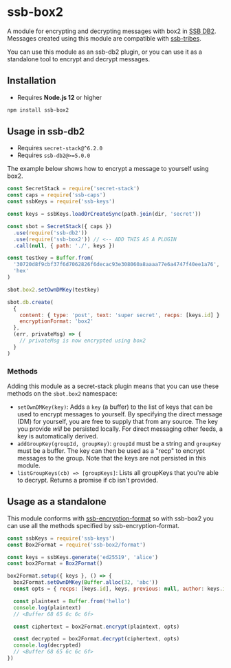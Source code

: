 <!--
SPDX-FileCopyrightText: 2021 Anders Rune Jensen

SPDX-License-Identifier: CC0-1.0
-->

# ssb-box2

A module for encrypting and decrypting messages with box2 in [SSB DB2]. Messages
created using this module are compatible with [ssb-tribes].

You can use this module as an ssb-db2 plugin, or you can use it as a standalone
tool to encrypt and decrypt messages.

## Installation

- Requires **Node.js 12** or higher

```bash
npm install ssb-box2
```

## Usage in ssb-db2

- Requires `secret-stack@^6.2.0`
- Requires `ssb-db2@>=5.0.0`

The example below shows how to encrypt a message to yourself using box2.

```js
const SecretStack = require('secret-stack')
const caps = require('ssb-caps')
const ssbKeys = require('ssb-keys')

const keys = ssbKeys.loadOrCreateSync(path.join(dir, 'secret'))

const sbot = SecretStack({ caps })
  .use(require('ssb-db2'))
  .use(require('ssb-box2')) // <-- ADD THIS AS A PLUGIN
  .call(null, { path: './', keys })

const testkey = Buffer.from(
  '30720d8f9cbf37f6d7062826f6decac93e308060a8aaaa77e6a4747f40ee1a76',
  'hex'
)

sbot.box2.setOwnDMKey(testkey)

sbot.db.create(
  {
    content: { type: 'post', text: 'super secret', recps: [keys.id] }
    encryptionFormat: 'box2'
  },
  (err, privateMsg) => {
    // privateMsg is now encrypted using box2
  }
)
```

### Methods

Adding this module as a secret-stack plugin means that you can use these methods
on the `sbot.box2` namespace:

- `setOwnDMKey(key)`: Adds a `key` (a buffer) to the list of keys that can be
  used to encrypt messages to yourself. By specifying the direct message (DM)
  for yourself, you are free to supply that from any source. The key you provide
  *will* be persisted locally. For direct messaging other feeds, a key is
  automatically derived.
- `addGroupKey(groupId, groupKey)`: `groupId` must be a string and `groupKey`
  must be a buffer. The key can then be used as a "recp" to encrypt messages to
  the group. Note that the keys are not persisted in this module.
- `listGroupKeys(cb) => [groupKeys]`: Lists all groupKeys that you're able to decrypt. Returns a promise if cb isn't provided.

## Usage as a standalone

This module conforms with [ssb-encryption-format](https://github.com/ssbc/ssb-encryption-format)
so with ssb-box2 you can use all the methods specified by ssb-encryption-format.

```js
const ssbKeys = require('ssb-keys')
const Box2Format = require('ssb-box2/format')

const keys = ssbKeys.generate('ed25519', 'alice')
const box2Format = Box2Format()

box2Format.setup({ keys }, () => {
  box2Format.setOwnDMKey(Buffer.alloc(32, 'abc'))
  const opts = { recps: [keys.id], keys, previous: null, author: keys.id }

  const plaintext = Buffer.from('hello')
  console.log(plaintext)
  // <Buffer 68 65 6c 6c 6f>

  const ciphertext = box2Format.encrypt(plaintext, opts)

  const decrypted = box2Format.decrypt(ciphertext, opts)
  console.log(decrypted)
  // <Buffer 68 65 6c 6c 6f>
})
```

[SSB DB2]: https://github.com/ssb-ngi-pointer/ssb-db2/
[ssb-tribes]: https://github.com/ssbc/ssb-tribes/
[ssb-keyring]: https://gitlab.com/ahau/lib/ssb-keyring/
